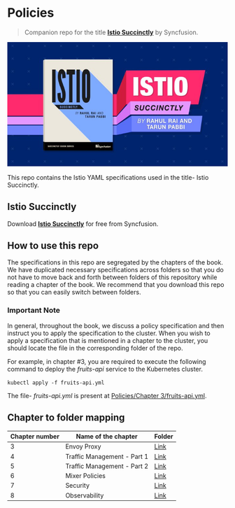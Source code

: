 # Policies

> Companion repo for the title [**Istio Succinctly**](https://www.syncfusion.com/ebooks/istio-succinctly) by Syncfusion.

[![cover](images/Banner.jpg)](https://www.syncfusion.com/ebooks/istio-succinctly)

This repo contains the Istio YAML specifications used in the title- Istio Succinctly.

## Istio Succinctly

Download [**Istio Succinctly**](https://www.syncfusion.com/ebooks/istio-succinctly) for free from Syncfusion.

## How to use this repo

The specifications in this repo are segregated by the chapters of the book. We have duplicated necessary specifications across folders so that you do not have to move back and forth between folders of this repository while reading a chapter of the book. We recommend that you download this repo so that you can easily switch between folders.

### Important Note

In general, throughout the book, we discuss a policy specification and then instruct you to apply the specification to the cluster. When you wish to apply a specification that is mentioned in a chapter to the cluster, you should locate the file in the corresponding folder of the repo.

For example, in chapter #3, you are required to execute the following command to deploy the _fruits-api_ service to the Kubernetes cluster.

```shell
kubectl apply -f fruits-api.yml
```

The file- _fruits-api.yml_ is present at [Policies/Chapter 3/fruits-api.yml](https://github.com/Istio-Succinctly/Policies/blob/master/Chapter%203/fruits-api.yml).

## Chapter to folder mapping

| Chapter number | Name of the chapter         | Folder                                                                                 |
| -------------- | --------------------------- | -------------------------------------------------------------------------------------- |
| 3              | Envoy Proxy                 | [Link](https://github.com/Istio-Succinctly/Policies/tree/master/Chapter%203)           |
| 4              | Traffic Management - Part 1 | [Link](https://github.com/Istio-Succinctly/Policies/tree/master/Chapter%204%20and%205) |
| 5              | Traffic Management - Part 2 | [Link](https://github.com/Istio-Succinctly/Policies/tree/master/Chapter%204%20and%205) |
| 6              | Mixer Policies              | [Link](https://github.com/Istio-Succinctly/Policies/tree/master/Chapter%206)           |
| 7              | Security                    | [Link](https://github.com/Istio-Succinctly/Policies/tree/master/Chapter%207)           |
| 8              | Observability               | [Link](https://github.com/Istio-Succinctly/Policies/tree/master/Chapter%208)           |
